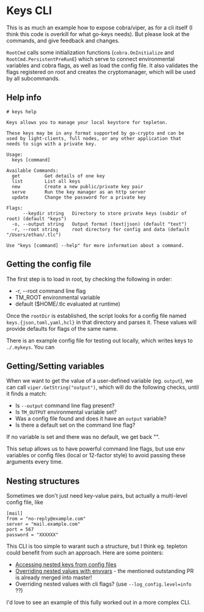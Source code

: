 # Keys CLI

This is as much an example how to expose cobra/viper, as for a cli itself
(I think this code is overkill for what go-keys needs). But please look at
the commands, and give feedback and changes.

`RootCmd` calls some initialization functions (`cobra.OnInitialize` and `RootCmd.PersistentPreRunE`) which serve to connect environmental variables and cobra flags, as well as load the config file. It also validates the flags registered on root and creates the cryptomanager, which will be used by all subcommands.

## Help info

```
# keys help

Keys allows you to manage your local keystore for tepleton.

These keys may be in any format supported by go-crypto and can be
used by light-clients, full nodes, or any other application that
needs to sign with a private key.

Usage:
  keys [command]

Available Commands:
  get         Get details of one key
  list        List all keys
  new         Create a new public/private key pair
  serve       Run the key manager as an http server
  update      Change the password for a private key

Flags:
      --keydir string   Directory to store private keys (subdir of root) (default "keys")
  -o, --output string   Output format (text|json) (default "text")
  -r, --root string     root directory for config and data (default "/Users/ethan/.tlc")

Use "keys [command] --help" for more information about a command.
```

## Getting the config file

The first step is to load in root, by checking the following in order:

* -r, --root command line flag
* TM_ROOT environmental variable
* default ($HOME/.tlc evaluated at runtime)

Once the `rootDir` is established, the script looks for a config file named `keys.{json,toml,yaml,hcl}` in that directory and parses it.  These values will provide defaults for flags of the same name.

There is an example config file for testing out locally, which writes keys to `./.mykeys`.  You can

## Getting/Setting variables

When we want to get the value of a user-defined variable (eg. `output`), we can call `viper.GetString("output")`, which will do the following checks, until it finds a match:

* Is `--output` command line flag present?
* Is `TM_OUTPUT` environmental variable set?
* Was a config file found and does it have an `output` variable?
* Is there a default set on the command line flag?

If no variable is set and there was no default, we get back "".

This setup allows us to have powerful command line flags, but use env variables or config files (local or 12-factor style) to avoid passing these arguments every time.

## Nesting structures

Sometimes we don't just need key-value pairs, but actually a multi-level config file, like

```
[mail]
from = "no-reply@example.com"
server = "mail.example.com"
port = 567
password = "XXXXXX"
```

This CLI is too simple to warant such a structure, but I think eg. tepleton could benefit from such an approach.  Here are some pointers:

* [Accessing nested keys from config files](https://github.com/spf13/viper#accessing-nested-keys)
* [Overriding nested values with envvars](https://www.netlify.com/blog/2016/09/06/creating-a-microservice-boilerplate-in-go/#nested-config-values) - the mentioned outstanding PR is already merged into master!
* Overriding nested values with cli flags? (use `--log_config.level=info` ??)

I'd love to see an example of this fully worked out in a more complex CLI.
